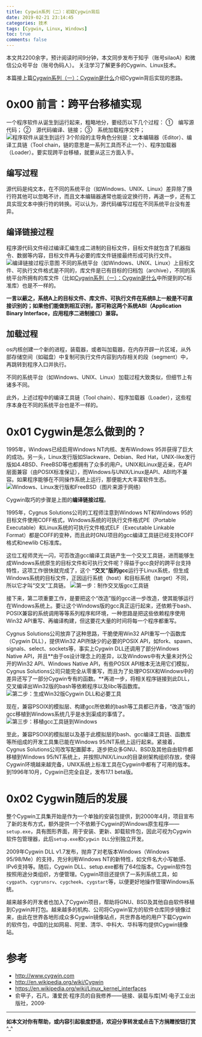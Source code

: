 ```yaml
---
title: Cygwin系列（二）：初窥Cygwin背后
date: 2019-02-21 23:14:45
categories: 技术
tags: [Cygwin, Linux, Windows]
toc: true
comments: false
---
```


本文共2200余字，预计阅读时间9分钟，本文同步发布于知乎（账号silaoA）和微信公众号平台（账号伪码人）。
关注学习了解更多的Cygwin、Linux技术。

本篇接上篇[Cygwin系列（一）：Cygwin是什么](/2019/2019-02-14-Cygwin系列（一）：Cygwin是什么.html)介绍Cygwin背后实现的思路。

<!--more-->
<!-- [toc] -->
# 0x00 前言：跨平台移植实现
一个程序软件从诞生到运行起来，粗略地分，要经历以下几个过程：
①　编写源代码；
②　源代码编译、链接；
③　系统加载程序文件；
![程序软件从诞生到运行](../pic/程序软件从诞生到运行.png)
3个阶段的主导角色分别是：文本编辑器（Editor）、编译工具链（Tool chain，链的意思是一系列工具而不止一个）、程序加载器（Loader）。要实现跨平台移植，就要从这三方面入手。

## 编写过程
源代码是纯文本，在不同的系统平台（如Windows、UNIX、Linux）差异除了换行符其他可以忽略不计，而且文本编辑器通常也能设定换行符，再退一步，还有工具实现文本中换行符的转换。可以认为，源代码编写过程在不同系统平台没有差异。

## 编译链接过程
程序源代码文件经过编译汇编生成二进制的目标文件，目标文件就包含了机器指令、数据等内容，目标文件再与必要的库文件链接最终形成可执行文件。
![编译链接过程示意图](../pic/编译链接过程示意.png)
不同的系统平台（如Windows、UNIX、Linux）上目标文件、可执行文件格式是不同的，库文件是已有目标的归档包（archive），不同的系统平台所拥有的库文件（比如[Cygwin系列（一）：Cygwin是什么](/2019/-02-14-Cygwin系列（一）：Cygwin是什么.html)中所提到的C标准库）也是不一样的。

**一言以蔽之，系统A上的目标文件、库文件、可执行文件在系统B上一般是不可直接识别的；如果他们能做到相互识别，那可称这两个系统ABI（Application Binary Interface，应用程序二进制接口）兼容。**

## 加载过程
os内核创建一个新的进程，装载器，或者叫加载器，在内存开辟一片区域，从外部存储空间（如磁盘）中复制可执行文件内容到内存相关的段（segment）中，再跳转到程序入口并执行。

不同的系统平台（如Windows、UNIX、Linux）加载过程大致类似，但细节上有诸多不同。

此外，上述过程中的编译工具链（Tool chain）、程序加载器（Loader），这些程序本身在不同的系统平台也是不一样的。

# 0x01 Cygwin是怎么做到的？
1995年，Windows已经启用Windows NT内核、发布Windows 95并获得了巨大的成功。另一头，Linux发行版如Slackware、Debian、Red Hat，UNIX-like发行版如4.4BSD、FreeBSD等也都拥有了众多的用户。UNIX和Linux是近亲，在API层面兼容（由POSIX标准保证），而Windows与UNIX/Linux是API、ABI均不兼容。如果程序能够在不同操作系统上运行，那便能大大丰富软件生态。
![Windows、Linux发行版和FreeBSD（图片来源于网络）](../pic/Windows、Linux发行版.png)

Cygwin取巧的步骤是上图的**编译链接过程**。

1995年，Cygnus Solutions公司的工程师注意到Windows NT和Windows 95的目标文件使用COFF格式，Windows系统的可执行文件格式PE（Portable Executable）和Linux系统的可执行文件格式ELF（Executable Linkable Format）都是COFF的变种，而且此时GNU项目的gcc编译工具链已经支持COFF格式和newlib C标准库。

这位工程师灵光一闪，可否改造gcc编译工具链产生一个交叉工具链，进而能够生成Windows系统原生的目标文件和可执行文件呢？得益于gcc良好的跨平台支持特性，这项工作很快就完成了，这个 **“交叉”版的gcc**运行于Linux系统，但生成Windows系统的目标文件，正因运行系统（host）和目标系统（target）不同，所以它才叫“交叉”工具链。
![第一步：制作交叉版gcc工具链](../pic/第一步：制作交叉版gcc工具链.png)

接下来，第二项重要工作，是要把这个“改造”版的gcc进一步改造，使其能够运行在Windows系统上。要让这个Windows版的gcc真正运行起来，还依赖于bash、POSIX兼容的系统调用等等系列程序和环境，一种思路是把这些依赖程序使用Win32 API重写、再编译构建，但这要花大量的时间将每一个程序都重写。

Cygnus Solutions公司放弃了这种思路，干脆使用Win32 API重写一个函数库（Cygwin DLL），提供Win32 API所缺少的必要的POSIX API，如fork、spawn、signals、select、sockets等，事实上Cygwin DLL还调用了部分Windows Native API，并且**由于os设计理念上的差异，以及Windows中有大量未对外公开的Win32 API、Windows Native API，有些POSIX API根本无法用它们模拟，Cygnus Solutions公司只能完全从零重写，而且为了处理POSIX和Windows中的差异还写了一部分Cygwin专有的函数。**再进一步，将相关程序链接到此DLL，交叉编译出Win32版的bash等依赖程序以及libc等函数库。
![第二步：生成Win32版Cygwin DLL和必要工具](../pic/第二步：生成Win32版Cygwin&#32;DLL和必要工具.png)

现在，兼容PSOIX的模拟层、构建gcc所依赖的bash等工具都已齐备，“改造”版的gcc移植到Windows系统几乎是水到渠成的事情了。
![第三步：移植gcc工具链到Windows](../pic/第三步：移植gcc工具链到Windows.png)

至此，兼容PSOIX的模拟层以及基于此模拟层的bash、gcc编译工具链、函数库等所组成的开发工具集已能在Windows 95/NT系统上运行起来。紧接着，Cygnus Solutions公司改写配置脚本，逐步把众多GNU、BSD及其他自由软件都移植到Windows 95/NT系统上，并按照UNIX/Linux的目录树架构组织存放，使得Cygwin环境越来越完备，UNIX系统上标准工具在Cygwin中都有了可用的版本。到1996年10月，Cygwin已完全自足，发布17.1 beta版。

# 0x02 Cygwin随后的发展
整个Cygwin工具集开始是作为一个单独的安装包提供，到2000年4月，项目宣布了新的发布方式，额外提供一个不依赖于Cygwin的Windows原生程序——`setup.exe`，具有图形界面，用于安装、更新、卸载软件包，因此可视为Cygwin软件包管理器，此后`setup.exe`和`Cygwin DLL`分别独立开发。

2009年Cygwin DLL v1.7发布，抛弃了对老版本Windows（Windows 95/98/Me）的支持，充分利用Windows NT的新特性，如文件名大小写敏感、IPv6支持等。随后，Cygwin DLL、setup.exe都有了64位版本。Cygwin软件包按照用途分类组织，方便管理。Cygwin项目还提供了一系列系统工具，如`cygpath`、`cygrunsrv`、`cygcheek`、`cygstart`等，以便更好地操作管理Windows系统。

越来越多的开发者也加入了Cygwin项目，帮助将GNU、BSD及其他自由软件移植到Cygwin并打包。越来越多的机构、公司将Cygwin官方的软件仓库同步镜像过来，由此在世界各地形成众多Cygwin镜像站点，共世界各地的用户下载Cygwin的软件包，中国的比如网易、阿里、清华、中科大、华科等均提供Cygwin镜像站。

# 参考
- <http://www.cygwin.com>
- <http://en.wikipedia.org/wiki/Cygwin>
- <https://en.wikipedia.org/wiki/Linux_kernel_interfaces>
- 俞甲子，石凡，潘爱民·程序员的自我修养——链接、装载与库[M]·电子工业出版社，2009·
  
---
**如本文对你有帮助，或内容引起极度舒适，欢迎分享转发或点击下方捐赠按钮打赏** ^_^